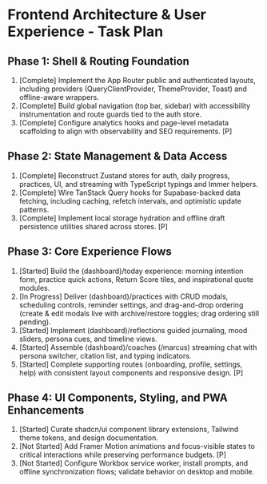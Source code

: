 # Frontend Architecture & User Experience - Task Plan

## Phase 1: Shell & Routing Foundation
1. [Complete] Implement the App Router public and authenticated layouts, including providers (QueryClientProvider, ThemeProvider, Toast) and offline-aware wrappers.
2. [Complete] Build global navigation (top bar, sidebar) with accessibility instrumentation and route guards tied to the auth store.
3. [Complete] Configure analytics hooks and page-level metadata scaffolding to align with observability and SEO requirements. [P]

## Phase 2: State Management & Data Access
1. [Complete] Reconstruct Zustand stores for auth, daily progress, practices, UI, and streaming with TypeScript typings and Immer helpers.
2. [Complete] Wire TanStack Query hooks for Supabase-backed data fetching, including caching, refetch intervals, and optimistic update patterns.
3. [Complete] Implement local storage hydration and offline draft persistence utilities shared across stores. [P]

## Phase 3: Core Experience Flows
1. [Started] Build the (dashboard)/today experience: morning intention form, practice quick actions, Return Score tiles, and inspirational quote modules.
2. [In Progress] Deliver (dashboard)/practices with CRUD modals, scheduling controls, reminder settings, and drag-and-drop ordering (create & edit modals live with archive/restore toggles; drag ordering still pending).
3. [Started] Implement (dashboard)/reflections guided journaling, mood sliders, persona cues, and timeline views.
4. [Started] Assemble (dashboard)/coaches (/marcus) streaming chat with persona switcher, citation list, and typing indicators.
5. [Started] Complete supporting routes (onboarding, profile, settings, help) with consistent layout components and responsive design. [P]

## Phase 4: UI Components, Styling, and PWA Enhancements
1. [Started] Curate shadcn/ui component library extensions, Tailwind theme tokens, and design documentation.
2. [Not Started] Add Framer Motion animations and focus-visible states to critical interactions while preserving performance budgets. [P]
3. [Not Started] Configure Workbox service worker, install prompts, and offline synchronization flows; validate behavior on desktop and mobile.


